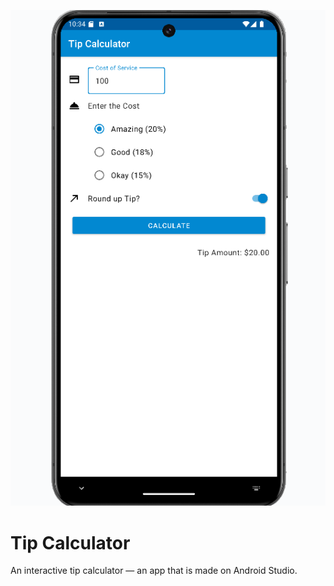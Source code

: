 ![Tip Calculator](/app/src/main/res/drawable/sample_img.png)

# Tip Calculator
An interactive tip calculator — an app that is made on Android Studio.<br/>
